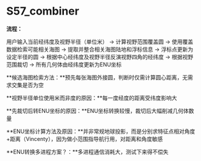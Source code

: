 # S57_combiner

**流程：**  

用户输入当前经纬度及视野半径（单位米） -> 计算视野范围覆盖圆 -> 使用覆盖数据检索可能相关海图 -> 提取并整合相关海图陆地和浮标信息 -> 浮标点更新为设定半径的圆 -> 根据中心经纬度及视野半径反演视野四角的经纬度 -> 根据视野范围裁切 -> 所有几何体由经纬度更新为ENU坐标  

**候选海图检索方法：**预先每张海图外接圆，判断时仅需计算圆心距离，无需求交集是否为空  

**视野半径单位使用米而非度的原因：**每一度经度的距离受纬度影响大  

**先裁切后转ENU坐标的原因：**ENU坐标转换较慢，裁切后大幅削减几何体数量  

**ENU坐标计算方法及原因：**并非常规地球投影，而是分别求特征点相对角度+距离（Vincenty），因为做小范围指导航行用，对距离和角度敏感  

**ENU转换多进程方案？：**多进程通信消耗大，测试下来得不偿失